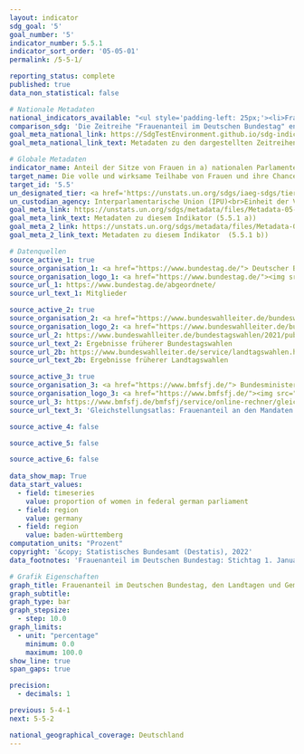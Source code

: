 ```yaml
---
layout: indicator    
sdg_goal: '5'    
goal_number: '5'    
indicator_number: 5.5.1    
indicator_sort_order: '05-05-01'    
permalink: /5-5-1/    

reporting_status: complete    
published: true    
data_non_statistical: false    

# Nationale Metadaten    
national_indicators_available: "<ul style='padding-left: 25px;'><li>Frauenanteil im Deutschen Bundestag</li> <li> Frauenanteil in den Landtagen</li> <li> Frauenanteil in Kreistagen und Stadträten von kreisfreien Städten</li></ul>"    
comparison_sdg: 'Die Zeitreihe "Frauenanteil im Deutschen Bundestag" entspricht den globalen Metadaten. Die Zeitreihe "Frauenanteil in den Landtagen" entspricht teilweise den globalen Metadaten. Die Zeitreihe "Frauenanteil in Kreistagen und Stadträten von kreisfreien Städten" bietet zusätzliche Informationen.'    
goal_meta_national_link: https://SdgTestEnvironment.github.io/sdg-indicators/public/Meta/5.5.1.pdf
goal_meta_national_link_text: Metadaten zu den dargestellten Zeitreihen    

# Globale Metadaten    
indicator_name: Anteil der Sitze von Frauen in a) nationalen Parlamenten und b) Gemeinden    
target_name: Die volle und wirksame Teilhabe von Frauen und ihre Chancengleichheit bei der Übernahme von Führungsrollen auf allen Ebenen der Entscheidungsfindung im politischen, wirtschaftlichen und öffentlichen Leben sicherstellen    
target_id: '5.5'    
un_designated_tier: <a href='https://unstats.un.org/sdgs/iaeg-sdgs/tier-classification/' title='Klicken Sie hier um weitere Informationen zur UN-Tier-Klassifikation zu erhalten.'  target='_blank'>Tier I</a>    
un_custodian_agency: Interparlamentarische Union (IPU)<br>Einheit der Vereinten Nationen für Gleichstellung und Ermächtigung der Frauen (UN Women)    
goal_meta_link: https://unstats.un.org/sdgs/metadata/files/Metadata-05-05-01a.pdf    
goal_meta_link_text: Metadaten zu diesem Indikator (5.5.1 a))
goal_meta_2_link: https://unstats.un.org/sdgs/metadata/files/Metadata-05-05-01b.pdf
goal_meta_2_link_text: Metadaten zu diesem Indikator  (5.5.1 b))        

# Datenquellen
source_active_1: true
source_organisation_1: <a href="https://www.bundestag.de/"> Deutscher Bundestag </a>
source_organisation_logo_1: <a href="https://www.bundestag.de/"><img src="https://g205sdgs.github.io/sdg-indicators/public/OrgImgDe/bt.png" alt="Logo bt" style="height:60px; width:148px"/></a>
source_url_1: https://www.bundestag.de/abgeordnete/
source_url_text_1: Mitglieder

source_active_2: true
source_organisation_2: <a href="https://www.bundeswahlleiter.de/bundeswahlleiter.html"> Der Bundeswahlleiter </a>
source_organisation_logo_2: <a href="https://www.bundeswahlleiter.de/bundeswahlleiter.html"><img src="https://g205sdgs.github.io/sdg-indicators/public/OrgImgDe/bundeswahlleiter.png" alt="Logo bundeswahlleiter" style="height:60px; width:148px"/></a>
source_url_2: https://www.bundeswahlleiter.de/bundestagswahlen/2021/publikationen.html
source_url_text_2: Ergebnisse früherer Bundestagswahlen
source_url_2b: https://www.bundeswahlleiter.de/service/landtagswahlen.html
source_url_text_2b: Ergebnisse früherer Landtagswahlen

source_active_3: true
source_organisation_3: <a href="https://www.bmfsfj.de/"> Bundesministerium für Familie, Senioren, Frauen und Jugend (BMFSFJ) </a>
source_organisation_logo_3: <a href="https://www.bmfsfj.de/"><img src="https://g205sdgs.github.io/sdg-indicators/public/OrgImgDe/bmfsfj.png" alt="Logo bmfsfj" style="height:60px; width:148px"/></a>
source_url_3: https://www.bmfsfj.de/bmfsfj/service/online-rechner/gleichstellungsatlas?indikator=Mandate-kommunale-Vertretungen
source_url_text_3: 'Gleichstellungsatlas: Frauenanteil an den Mandaten in den kommunalen Vertretungen'

source_active_4: false

source_active_5: false

source_active_6: false
    
data_show_map: True    
data_start_values: 
  - field: timeseries
    value: proportion of women in federal german parliament
  - field: region
    value: germany
  - field: region
    value: baden-württemberg    
computation_units: "Prozent"    
copyright: '&copy; Statistisches Bundesamt (Destatis), 2022'    
data_footnotes: 'Frauenanteil im Deutschen Bundestag: Stichtag 1. Januar<br>• Frauenanteil in den Landtagen: Wahlergebnis<br>• Frauenanteil in Kreistagen und Stadträten von kreisfreien Städten: Wahlergebnis, 2019 bis 2021 ohne Schleswig-Holstein.'    

# Grafik Eigenschaften    
graph_title: Frauenanteil im Deutschen Bundestag, den Landtagen und Gemeinden
graph_subtitle:     
graph_type: bar
graph_stepsize: 
  - step: 10.0    
graph_limits:
  - unit: "percentage"
    minimum: 0.0
    maximum: 100.0
show_line: true
span_gaps: true

precision:
  - decimals: 1    

previous: 5-4-1    
next: 5-5-2    

national_geographical_coverage: Deutschland    
---
```


<span></span>